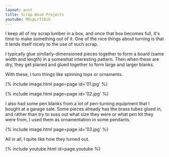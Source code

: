 ```yaml
---
layout: post
title: Scrap Wood Projects
youtube: M9upLrT1Dik
---
```

I keep all of my scrap lumber in a box, and once that box becomes full, it's
time to make something out of it. One of the nice things about turning is that
it lends itself nicely to the use of such scrap.

I typically glue similarly-dimensioned pieces together to form a board (same
width and length) in a somewhat interesting pattern. Then when these are dry,
they get planed and glued together to form large and larger blanks.

With these, I turn things like spinning tops or ornaments.

{% include image.html page=page id='01.jpg' %}

{% include image.html page=page id='02.jpg' %}

I also had some pen blanks from a lot of pen-turning equipment that I bought at
a garage sale. Some pieces already has the brass tubes glued in, and rather
than try to suss out what size they were or what pen kit they were from, I used
them as ornamentation in some pendants.

{% include image.html page=page id='03.jpg' %}

All in all, I quite like how they turned out.

{% include youtube.html id=page.youtube %}
